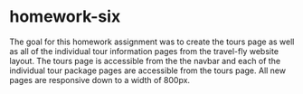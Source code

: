 # homework-six
The goal for this homework assignment was to create the tours page as well as all of the individual tour information pages from the travel-fly website layout. The tours page is accessible from the the navbar and each of the individual tour package pages are accessible from the tours page. All new pages are responsive down to a width of 800px.
